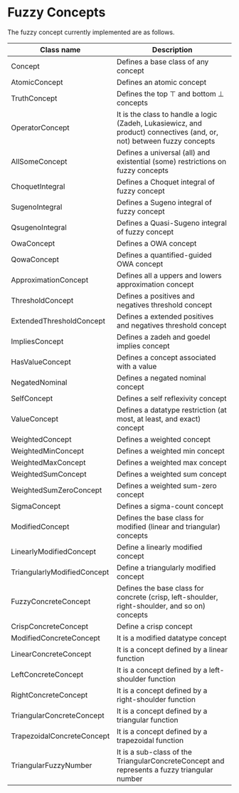 # Fuzzy Concepts

The fuzzy concept currently implemented are as follows.

| Class name | Description |
| --- | --- |
| Concept | Defines a base class of any concept |
| AtomicConcept | Defines an atomic concept |
| TruthConcept | Defines the top $\top$ and bottom $\perp$ concepts |
| OperatorConcept | It is the class to handle a logic (Zadeh, Lukasiewicz, and product) connectives (and, or, not) between fuzzy concepts |
| AllSomeConcept | Defines a universal (all) and existential (some) restrictions on fuzzy concepts |
| ChoquetIntegral | Defines a Choquet integral of fuzzy concept |
| SugenoIntegral | Defines a Sugeno integral of fuzzy concept |
| QsugenoIntegral | Defines a Quasi-Sugeno integral of fuzzy concept |
| OwaConcept | Defines a OWA concept |
| QowaConcept | Defines a quantified-guided OWA concept |
| ApproximationConcept | Defines all a uppers and lowers approximation concept |
| ThresholdConcept | Defines a positives and negatives threshold concept |
| ExtendedThresholdConcept | Defines a extended positives and negatives threshold concept |
| ImpliesConcept | Defines a zadeh and goedel implies concept |
| HasValueConcept | Defines a concept associated with a value |
| NegatedNominal | Defines a negated nominal concept |
| SelfConcept | Defines a self reflexivity concept |
| ValueConcept | Defines a datatype restriction (at most, at least, and exact) concept |
| WeightedConcept | Defines a weighted concept |
| WeightedMinConcept | Defines a weighted min concept |
| WeightedMaxConcept | Defines a weighted max concept |
| WeightedSumConcept | Defines a weighted sum concept |
| WeightedSumZeroConcept | Defines a weighted sum-zero concept |
| SigmaConcept | Defines a sigma-count concept |
| ModifiedConcept | Defines the base class for modified (linear and triangular) concepts |
| LinearlyModifiedConcept | Define a linearly modified concept |
| TriangularlyModifiedConcept | Define a triangularly modified concept |
| FuzzyConcreteConcept | Defines the base class for concrete (crisp, left-shoulder, right-shoulder, and so on) concepts |
| CrispConcreteConcept | Define a crisp concept |
| ModifiedConcreteConcept | It is a modified datatype concept |
| LinearConcreteConcept | It is a concept defined by a linear function |
| LeftConcreteConcept | It is a concept defined by a left-shoulder function |
| RightConcreteConcept | It is a concept defined by a right-shoulder function |
| TriangularConcreteConcept | It is a concept defined by a triangular function |
| TrapezoidalConcreteConcept | It is a concept defined by a trapezoidal function |
| TriangularFuzzyNumber | It is a sub-class of the TriangularConcreteConcept and represents a fuzzy triangular number |